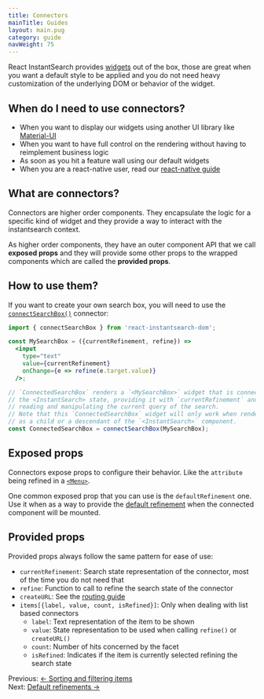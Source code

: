 ```yaml
---
title: Connectors
mainTitle: Guides
layout: main.pug
category: guide
navWeight: 75
---
```


React InstantSearch provides [widgets](guide/Widgets.html) out of the box, those are great when you want
a default style to be applied and you do not need heavy customization of the underlying DOM or behavior of
the widget.

## When do I need to use connectors?

* When you want to display our widgets using another UI library like [Material-UI](http://www.material-ui.com/)
* When you want to have full control on the rendering without having to reimplement business logic
* As soon as you hit a feature wall using our default widgets
* When you are a react-native user, read our [react-native guide](guide/React_native.html)

## What are connectors?

Connectors are higher order components. They encapsulate the logic for
a specific kind of widget and they provide a way to interact with
the instantsearch context.

As higher order components, they have an outer component API that we call
**exposed props** and they will provide some other props to the wrapped
components which are called the **provided props**.

## How to use them?

If you want to create your own search box, you will need to use the [`connectSearchBox()`](connectors/connectSearchBox.html) connector:

```jsx
import { connectSearchBox } from 'react-instantsearch-dom';

const MySearchBox = ({currentRefinement, refine}) =>
  <input
    type="text"
    value={currentRefinement}
    onChange={e => refine(e.target.value)}
  />;

// `ConnectedSearchBox` renders a `<MySearchBox>` widget that is connected to
// the <InstantSearch> state, providing it with `currentRefinement` and `refine` props for
// reading and manipulating the current query of the search.
// Note that this `ConnectedSearchBox` widget will only work when rendered
// as a child or a descendant of the `<InstantSearch>` component.
const ConnectedSearchBox = connectSearchBox(MySearchBox);
```

## Exposed props

Connectors expose props to configure their behavior. Like the `attribute`
being refined in a [`<Menu>`](widgets/Menu.html).

One common exposed prop that you can use is the `defaultRefinement` one. Use it when as a way to provide the
[default refinement](guide/Default_refinements.html) when the connected component will be mounted.

## Provided props

Provided props always follow the same pattern for ease of use:
- `currentRefinement`: Search state representation of the connector, most of the time you do not need that
- `refine`: Function to call to refine the search state of the connector
- `createURL`: See the [routing guide](guide/Routing.html)
- `items[{label, value, count, isRefined}]`: Only when dealing with list based connectors
  - `label`: Text representation of the item to be shown
  - `value`: State representation to be used when calling `refine()` or `createURL()`
  - `count`: Number of hits concerned by the facet
  - `isRefined`: Indicates if the item is currently selected refining the search state

<div class="guide-nav">
    <div class="guide-nav-left">
        Previous: <a href="guide/Sorting_and_filtering.html">← Sorting and filtering items</a>
    </div>
    <div class="guide-nav-right">
        Next: <a href="guide/Default_refinements.html">Default refinements →</a>
    </div>
</div>
